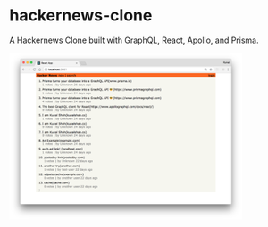# hackernews-clone

A Hackernews Clone built with GraphQL, React, Apollo, and Prisma.

<img src="./public/screenshot.png" height="300px" width="auto">
